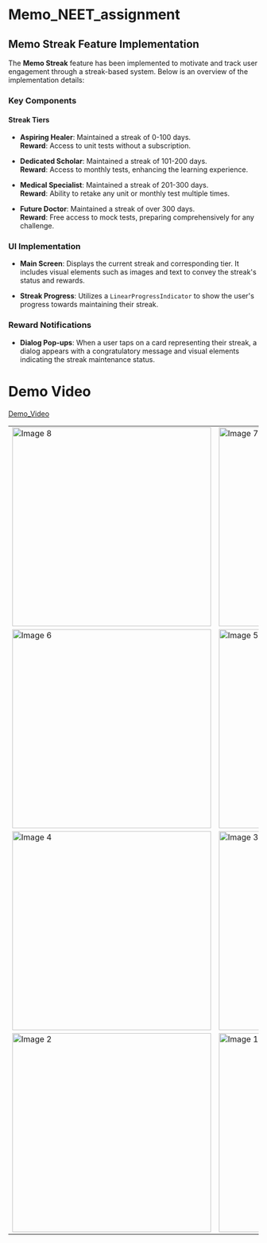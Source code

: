 # Memo_NEET_assignment

## Memo Streak Feature Implementation

The **Memo Streak** feature has been implemented to motivate and track user engagement through a streak-based system. Below is an overview of the implementation details:

### Key Components

#### Streak Tiers

- **Aspiring Healer**: Maintained a streak of 0-100 days.  
  **Reward**: Access to unit tests without a subscription.

- **Dedicated Scholar**: Maintained a streak of 101-200 days.  
  **Reward**: Access to monthly tests, enhancing the learning experience.

- **Medical Specialist**: Maintained a streak of 201-300 days.  
  **Reward**: Ability to retake any unit or monthly test multiple times.

- **Future Doctor**: Maintained a streak of over 300 days.  
  **Reward**: Free access to mock tests, preparing comprehensively for any challenge.

### UI Implementation

- **Main Screen**: Displays the current streak and corresponding tier. It includes visual elements such as images and text to convey the streak's status and rewards.

- **Streak Progress**: Utilizes a `LinearProgressIndicator` to show the user's progress towards maintaining their streak.

### Reward Notifications

- **Dialog Pop-ups**: When a user taps on a card representing their streak, a dialog appears with a congratulatory message and visual elements indicating the streak maintenance status.

# Demo Video
[Demo_Video](https://drive.google.com/file/d/1NDRJ8sWvpI0vxGFsazMLXkbzMzayEkFM/view?usp=drive_link)

<table>
  <tr>
     <td><img src="https://github.com/user-attachments/assets/3c1f021c-c281-411a-8f60-dbd552711fb3" alt="Image 8" width="400"/></td>
    <td><img src="https://github.com/user-attachments/assets/cb881f3b-7ad5-487f-8508-c8218dd8ee33" alt="Image 7" width="400"/></td>
   
  </tr>
   <tr>
     <td><img src="https://github.com/user-attachments/assets/4eb3db4b-24a3-47d1-9dda-3960f1910632" alt="Image 6" width="400"/></td>
    <td><img src="https://github.com/user-attachments/assets/d7eaca4a-58c8-46bb-8d6b-4246903ba523" alt="Image 5" width="400"/></td>
    
  </tr>
  
  <tr>
    <td><img src="https://github.com/user-attachments/assets/eacfe6a0-6de4-43a2-80f6-a6624d5f97ca" alt="Image 4" width="400"/></td>
    <td><img src="https://github.com/user-attachments/assets/095de959-c7bc-470a-89da-bb73038790a5" alt="Image 3" width="400"/></td>
    
  </tr>
  
  <tr>
    <td><img src="https://github.com/user-attachments/assets/bfbe9fa6-9721-4947-9ca3-de78a6cbbfc2" alt="Image 2" width="400"/></td>
    <td><img src="https://github.com/user-attachments/assets/ac081a9f-cc7f-4a78-8748-b9da3bb0f127" alt="Image 1" width="400"/></td>
    
  </tr>
 
</table>
